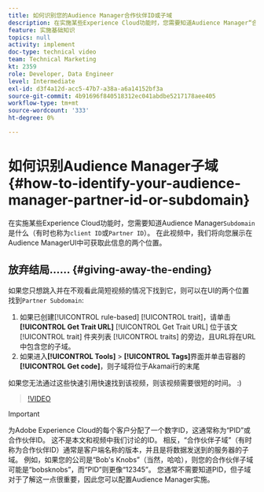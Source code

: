 ```yaml
---
title: 如何识别您的Audience Manager合作伙伴ID或子域
description: 在实施某些Experience Cloud功能时，您需要知道Audience Manager“合作伙伴ID”是什么（有时也称为“客户ID”或“子域”）。 在此视频中，我们将向您显示在Audience ManagerUI中可获取此ID的两个位置。
feature: 实施基础知识
topics: null
activity: implement
doc-type: technical video
team: Technical Marketing
kt: 2359
role: Developer, Data Engineer
level: Intermediate
exl-id: d3f4a12d-acc5-47b7-a38a-a6a14152bf3a
source-git-commit: 4b91696f840518312ec041abdbe5217178aee405
workflow-type: tm+mt
source-wordcount: '333'
ht-degree: 0%

---
```


# 如何识别Audience Manager子域 {#how-to-identify-your-audience-manager-partner-id-or-subdomain}

在实施某些Experience Cloud功能时，您需要知道Audience Manager`Subdomain`是什么（有时也称为`client ID`或`Partner ID`）。 在此视频中，我们将向您展示在Audience ManagerUI中可获取此信息的两个位置。

## 放弃结局…… {#giving-away-the-ending}

如果您只想跳入并在不观看此简短视频的情况下找到它，则可以在UI的两个位置找到`Partner Subdomain`:

1. 如果已创建[!UICONTROL rule-based] [!UICONTROL trait]，请单击&#x200B;**[!UICONTROL Get Trait URL]**
   [!UICONTROL Get Trait URL] 位于该文 [!UICONTROL trait] 件夹列表 [!UICONTROL traits] 的旁边，且URL将在URL中包含您的子域。
1. 如果进入&#x200B;**[!UICONTROL Tools]** > **[!UICONTROL Tags]**&#x200B;界面并单击容器的&#x200B;**[!UICONTROL Get code]**，则子域将位于Akamai行的末尾

如果您无法通过这些快速引用快速找到该视频，则该视频需要很短的时间。 :)

>[!VIDEO](https://video.tv.adobe.com/v/25922/?quality=12)

>[!IMPORTANT]
>
>为Adobe Experience Cloud的每个客户分配了一个数字ID，这通常称为“PID”或合作伙伴ID。 这不是本文和视频中我们讨论的ID。 相反，“合作伙伴子域”（有时称为合作伙伴ID）通常是客户端名称的版本，并且是将数据发送到的服务器的子域。 例如，如果您的公司是“Bob&#39;s Knobs”（当然，哈哈），则您的合作伙伴子域可能是“bobsknobs”，而“PID”则更像“12345”。 您通常不需要知道PID，但子域对于了解这一点很重要，因此您可以配置Audience Manager实施。

